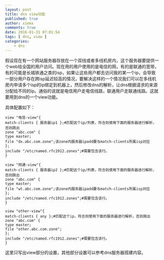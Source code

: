 ```yaml
---
layout: post
title: dns view功能
published: true
author: xiemx
comments: true
date: 2016-01-31 07:01:54
tags: [ dns, view ]
categories:
    - dns
---
```

假设现在有一个网站服务器存放在一个双线或者多线机房内，这个服务器要提供一个web给全国的用户访问。现在用的用户使用的是电信的网，有的是联通的宽带，有的可能是长城铁通之类的isp，如果让这些用户都去访问我的某一个ip，会导致一部分用户存在跨isp延迟较高的情况，要解决这样的一个情况我们可以在多线机房内申请多个isp的ip绑定到机器上，然后修改dns的解析，让dns根据请求的来源分配给不同的ip。通俗的说就是电信用户走电信线路，联通用户走联通线路。这就要用到dns的一个view功能。

具体配置如下：
```
view "电信-view"{
match-clients { 服务器ip1 };#匹配这个ip/列表，符合则使用下面的服务器进行解析，否则跳出
zone "abc.com" {
type master;
file "dx.abc.com.zone";该zone内服务器ipadd要与match-clients所属isp对应
};
include "/etc/named.rfc1912.zones";#需要包含该行。
}

view "网通-view"{
match-clients { 服务器ip2 };#匹配这个ip/列表，符合则使用下面的服务器进行解析，否则跳出
zone "abc.com" {
type master;
file "wt.abc.com.zone";该zone内服务器ipadd要与match-clients所属isp对应
};
include "/etc/named.rfc1912.zones";#需要包含该行。
}

view "other-view"{
match-clients { any };#匹配这个ip，符合则使用下面的服务器进行解析，否则跳出
zone "abc.com" {
type master;
file "other.abc.com.zone";
};
include "/etc/named.rfc1912.zones";#需要包含该行。
}
```
这里只写出view部分的设置，其他部分设置可以参考dns服务器搭建内容。